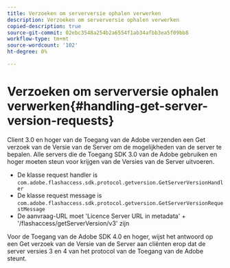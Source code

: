 ```yaml
---
title: Verzoeken om serverversie ophalen verwerken
description: Verzoeken om serverversie ophalen verwerken
copied-description: true
source-git-commit: 02ebc3548a254b2a6554f1ab34afbb3ea5f09bb8
workflow-type: tm+mt
source-wordcount: '102'
ht-degree: 0%

---
```


# Verzoeken om serverversie ophalen verwerken{#handling-get-server-version-requests}

Client 3.0 en hoger van de Toegang van de Adobe verzenden een Get verzoek van de Versie van de Server om de mogelijkheden van de server te bepalen. Alle servers die de Toegang SDK 3.0 van de Adobe gebruiken en hoger moeten steun voor krijgen van de Versies van de Server uitvoeren.

* De klasse request handler is `com.adobe.flashaccess.sdk.protocol.getversion.GetServerVersionHandler`
* De klasse request message is `com.adobe.flashaccess.sdk.protocol.getversion.GetServerVersionRequestMessage`
* De aanvraag-URL moet &#39;Licence Server URL in metadata&#39; + &#39;/flashaccess/getServerVersion/v3&#39; zijn

Voor de Toegang van de Adobe SDK 4.0 en hoger, wijst het antwoord op een Get verzoek van de Versie van de Server aan cliënten erop dat de server versies 3 en 4 van het protocol van de Toegang van de Adobe steunt.
